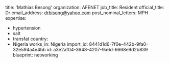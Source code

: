 title: 'Mathias Besong'
organization: AFENET
job_title: Resident
official_title: Dr
email_address: drbisong@yahoo.com
post_nominal_letters: MPH
expertise:
  - hypertension
  - salt
  - transfat
country:
  - Nigeria
works_in: Nigeria
import_id: 8441d1d6-7f0e-442b-9fa0-32e594a4e4bb
id: a3e2af04-3648-4207-9a6d-6668e9d2b839
blueprint: networking
